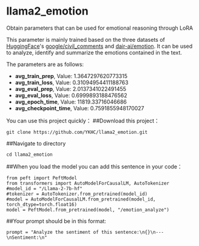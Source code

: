 # llama2_emotion
Obtain parameters that can be used for emotional reasoning through LoRA

This parameter is mainly trained based on the three datasets of [HuggingFace](https://huggingface.co)'s [google/civil_comments](https://huggingface.co/datasets/google/civil_comments) and [dair-ai/emotion](https://huggingface.co/datasets/dair-ai/emotion). 
It can be used to analyze, identify and summarize the emotions contained in the text.

The parameters are as follows:

- **avg_train_prep**, Value: 1.3647297620773315
- **avg_train_loss**, Value: 0.31094954411188763
- **avg_eval_prep**, Value: 2.0137341022491455
- **avg_eval_loss**, Value: 0.6999893188476562
- **avg_epoch_time**, Value: 11819.33716046686
- **avg_checkpoint_time**, Value: 0.7591855948170027

You can use this project quickly：
##Download this project：
```
git clone https://github.com/YKHC/llama2_emotion.git
```
##Navigate to directory
```
cd llama2_emotion
```
##When you load the model you can add this sentence in your code：
```
from peft import PeftModel
from transformers import AutoModelForCausalLM, AutoTokenizer
#model_id = "/Llama-2-7b-hf"
#tokenizer = AutoTokenizer.from_pretrained(model_id)
#model = AutoModelForCausalLM.from_pretrained(model_id, torch_dtype=torch.float16)
model = PeftModel.from_pretrained(model, "/emotion_analyze")
```
##Your prompt should be in this format:
```
prompt = "Analyze the sentiment of this sentence:\n{}\n---\nSentiment:\n"
```
